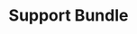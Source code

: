 ---
  title: "Support Bundle"
  description: "Use Replicated's standalone Support Bundle to diagnose problems with any app, deployed any way, anywhere."
  level: "advanced"
  index: false
  chapters:
    - title: "Manage Customers using the Replicated Console"
      description: "Use Replicated's Console to manage your customers"
      slug: "../customers"
    - title: "Create a Support Bundle Spec"
      description: "Define what information you want to collect when diagnosing an issue"
      slug: "/guides/support-bundle/generate"
    - title: "Collect a bundle"
      description: "Collect a support bundle from a server where your app is running"
      slug: "generate"
    - title: "Automate Spec"
      description: "Store your spec in github"
      slug: "github"
    - title: "Expand Your Spec"
      description: "The Reference documentation is a complete guide to the diagnostic and debugging information you can collect with Support Bundle"
      slug: "/api/support-bundle-yaml/"
---